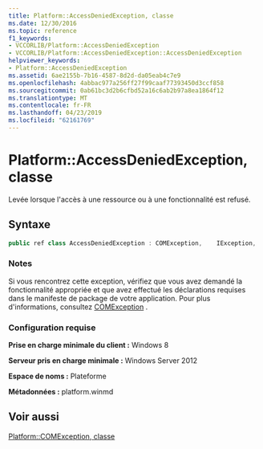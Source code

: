 ```yaml
---
title: Platform::AccessDeniedException, classe
ms.date: 12/30/2016
ms.topic: reference
f1_keywords:
- VCCORLIB/Platform::AccessDeniedException
- VCCORLIB/Platform::AccessDeniedException::AccessDeniedException
helpviewer_keywords:
- Platform::AccessDeniedException
ms.assetid: 6ae2155b-7b16-4587-8d2d-da05eab4c7e9
ms.openlocfilehash: 4abbac977a256ff27f99caaf77393450d3ccf858
ms.sourcegitcommit: 0ab61bc3d2b6cfbd52a16c6ab2b97a8ea1864f12
ms.translationtype: MT
ms.contentlocale: fr-FR
ms.lasthandoff: 04/23/2019
ms.locfileid: "62161769"
---
```

# <a name="platformaccessdeniedexception-class"></a>Platform::AccessDeniedException, classe

Levée lorsque l'accès à une ressource ou à une fonctionnalité est refusé.

## <a name="syntax"></a>Syntaxe

```cpp
public ref class AccessDeniedException : COMException,    IException,    IPrintable,   IEquatable
```

### <a name="remarks"></a>Notes

Si vous rencontrez cette exception, vérifiez que vous avez demandé la fonctionnalité appropriée et que avez effectué les déclarations requises dans le manifeste de package de votre application. Pour plus d'informations, consultez [COMException](../cppcx/platform-comexception-class.md) .

### <a name="requirements"></a>Configuration requise

**Prise en charge minimale du client :** Windows 8

**Serveur pris en charge minimale :** Windows Server 2012

**Espace de noms :** Plateforme

**Métadonnées :** platform.winmd

## <a name="see-also"></a>Voir aussi

[Platform::COMException, classe](../cppcx/platform-comexception-class.md)
